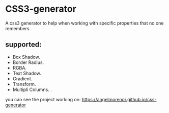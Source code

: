 # CSS3-generator

A css3 generator to help when working with specific properties that no one remembers

## supported:
  - Box Shadow.
  - Border Radius. 
  - RGBA. 
  - Text Shadow.
  - Gradient.
  - Transform.
  - Multipli Columns.
  .


you can see the project working on: https://angelmorenor.github.io/css-generator
